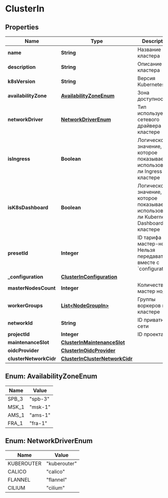 

# ClusterIn


## Properties

| Name | Type | Description | Notes |
|------------ | ------------- | ------------- | -------------|
|**name** | **String** | Название кластера |  |
|**description** | **String** | Описание кластера |  [optional] |
|**k8sVersion** | **String** | Версия Kubernetes |  |
|**availabilityZone** | [**AvailabilityZoneEnum**](#AvailabilityZoneEnum) | Зона доступности |  [optional] |
|**networkDriver** | [**NetworkDriverEnum**](#NetworkDriverEnum) | Тип используемого сетевого драйвера в кластере |  |
|**isIngress** | **Boolean** | Логическое значение, которое показывает, использовать ли Ingress в кластере |  [optional] |
|**isK8sDashboard** | **Boolean** | Логическое значение, которое показывает, использовать ли Kubernetes Dashboard в кластере |  [optional] |
|**presetId** | **Integer** | ID тарифа мастер-ноды. Нельзя передавать вместе с &#x60;configuration&#x60; |  [optional] |
|**_configuration** | [**ClusterInConfiguration**](ClusterInConfiguration.md) |  |  [optional] |
|**masterNodesCount** | **Integer** | Количество мастер нод |  [optional] |
|**workerGroups** | [**List&lt;NodeGroupIn&gt;**](NodeGroupIn.md) | Группы воркеров в кластере |  [optional] |
|**networkId** | **String** | ID приватной сети |  [optional] |
|**projectId** | **Integer** | ID проекта |  [optional] |
|**maintenanceSlot** | [**ClusterInMaintenanceSlot**](ClusterInMaintenanceSlot.md) |  |  [optional] |
|**oidcProvider** | [**ClusterInOidcProvider**](ClusterInOidcProvider.md) |  |  [optional] |
|**clusterNetworkCidr** | [**ClusterInClusterNetworkCidr**](ClusterInClusterNetworkCidr.md) |  |  [optional] |



## Enum: AvailabilityZoneEnum

| Name | Value |
|---- | -----|
| SPB_3 | &quot;spb-3&quot; |
| MSK_1 | &quot;msk-1&quot; |
| AMS_1 | &quot;ams-1&quot; |
| FRA_1 | &quot;fra-1&quot; |



## Enum: NetworkDriverEnum

| Name | Value |
|---- | -----|
| KUBEROUTER | &quot;kuberouter&quot; |
| CALICO | &quot;calico&quot; |
| FLANNEL | &quot;flannel&quot; |
| CILIUM | &quot;cilium&quot; |



